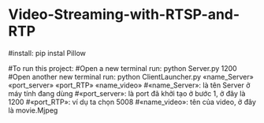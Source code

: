 # Video-Streaming-with-RTSP-and-RTP

#install: pip instal Pillow

#To run this project:
#Open a new terminal run: python Server.py 1200
#Open another new terminal run: python ClientLauncher.py «name_Server» «port_server» «port_RTP» «name_video»
#«name_Server»: là tên Server ở máy tính đang dùng
#«port_server»: là port đã  khởi tạo ở bước 1, ở đây là 1200
#«port_RTP»: ví dụ ta chọn 5008
#«name_video»: tên của video, ở đây là movie.Mjpeg
